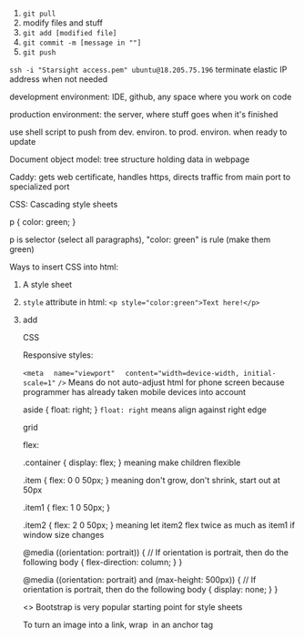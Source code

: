 1. `git pull`
2. modify files and stuff
3. `git add [modified file]`
4. `git commit -m [message in ""]`
5. `git push`


`ssh -i "Starsight access.pem" ubuntu@18.205.75.196`
terminate elastic IP address when not needed

development environment: IDE, github, any space where you work on code

production environment: the server, where stuff goes when it's finished

use shell script to push from dev. environ. to prod. environ. when ready to update

Document object model: tree structure holding data in webpage

Caddy: gets web certificate, handles https, directs traffic from main port to specialized port


CSS: Cascading style sheets

p {
    color: green;
}

p is selector (select all paragraphs), "color: green" is rule (make them green)


Ways to insert CSS into html:
1. A style sheet
<head>
<link rel="stylesheet" href="styles.css" />
</head>

2. `style` attribute in html:
`<p style="color:green">Text here!</p>`

3. add <style> ELEMENT to <head> element in html
<head>
  <style>
    p {
      color: green;
    }
  </style>
</head>
<body>
  <p>CSS</p>
</body>


Responsive styles:

`<meta`
`  name="viewport"`
`  content="width=device-width, initial-scale=1"`
`/>`
Means do not auto-adjust html for phone screen because programmer has already taken mobile devices into account

aside {
    float: right; 
}
`float: right` means align against right edge


grid


flex:

.container {
    display: flex;
}
meaning make children flexible

.item {
    flex: 0 0 50px;
}
meaning don't grow, don't shrink, start out at 50px

.item1 {
    flex: 1 0 50px;
}

.item2 {
    flex: 2 0 50px;
} 
meaning let item2 flex twice as much as item1 if window size changes

@media ((orientation: portrait)) { // If orientation is portrait, then do the following
    body {
        flex-direction: column;
    }
}

@media ((orientation: portrait) and (max-height: 500px)) { // If orientation is portrait, then do the following
    body {
        display: none;
    }
}


<head>
  <link rel="stylesheet" href="link-to-bootstrap-stylesheet"\>
<>
Bootstrap is very popular starting point for style sheets


To turn an image into a link, wrap <img></img> in an anchor tag